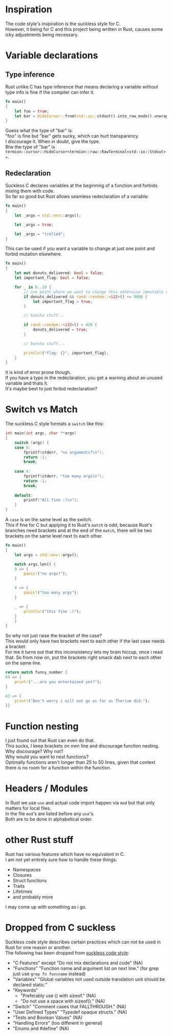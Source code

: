 # Inspiration

The code style's inspiration is the suckless style for C.  
However, it being for C and this project being written in Rust, causes some icky
adjustments being necessary.  

# Variable declarations

## Type inference

Rust unlike C has type inference that means declaring a variable without type
info is fine if the compiler can infer it.  

```Rust
fn main()
{
    let foo = true;
    let bar = HideCursor::from(std::io::stdout().into_raw_mode().unwrap());
}
```

Guess what the type of "bar" is.  
"foo" is fine but "bar" gets sucky, which can hurt transparency.  
I discourage it. When in doubt, give the type.  
Btw the type of "bar" is
`termion::cursor::HideCursor<termion::raw::RawTerminal<std::io::Stdout>>`.

## Redeclaration

Suckless C declares variables at the beginning of a function and forbids mixing
them with code.  
So far so good but Rust allows seamless redeclaration of a variable:

```Rust
fn main()
{
	let _args = std::env::args();

	let _args = true;

	let _args = "trolled";
}
```

This can be used if you want a variable to change at just one point and forbid
mutation elsewhere.  

```Rust
fn main()
{
	let mut donuts_delivered: bool = false;
	let important_flag: bool = false;

	for _ in 0..10 {
		// one point where we want to change this otherwise immutable variable
		if donuts_delivered && rand::random::<i32>() <= 9000 {
			let important_flag = true;
		}

		// buncha stuff...

		if rand::random::<i32>() > 420 {
			donuts_delivered = true;
		}

		// buncha stuff...

		println!("flag: {}", important_flag);
	}
}
```

It is kind of error prone though.  
If you have a typo in the redeclaration, you get a warning about an unused
variable and thats it.  
It's maybe best to just forbid redeclaration?

# Switch vs Match

The suckless C style formats a `switch` like this:

```C
int main(int argc, char **argv)
{
	switch (argc) {
	case 0:
		fprintf(stderr, "no arguments?\n");
		return -1;
		break;
	
	case 4:
		fprintf(stderr, "too many args\n");
		return -1;
		break;
		
	default:
		printf("All fine :)\n");
	}
}
```

A `case` is on the same level as the switch.  
This if fine for C but applying it to Rust's `match` is odd, because Rust's
branches need brackets and at the end of the `match`, there will be two
brackets on the same level next to each other.  

```Rust
fn main()
{
	let args = std::env::args();

	match args.len() {
	0 => {
		panic!("no args?");
	}

	4 => {
		panic!("too many args");
	}

	_ => {
		println!("this fine :)");
	}
	}
}
```

So why not just raise the bracket of the case?  
This would only have two brackets next to each other if the last case needs a
bracket.  
For me it turns out that this inconsistency lets my brain hiccup, once i read
that. So from now on, put the brackets right smack dab next to each other on the
same line.  

```Rust
return match funny_number {
69 => {
	print!("...are you entertained yet?");
}

43 => {
	print!("Don't worry i will not go as far as Thorium did.");
}}
```

# Function nesting

I just found out that Rust can even do that.  
This sucks, I keep brackets on own line and discourage function nesting.  
Why discourage? Why not?  
Why would you want to nest functions?  
Optimally functions aren't longer than 25 to 50 lines, given that context there
is no room for a function within the function.  

# Headers / Modules

In Rust we use `use` and actual code import happen via `mod` but that only
matters for local files.  
In the file `mod`'s are listed before any `use`'s.  
Both are to be done in alphabetical order.

# other Rust stuff

Rust has various features which have no equivalent in C.  
I am not yet entirely sure how to handle these things:  

- Namespaces
- Closures
- Struct functions
- Traits
- Lifetimes
- and probably more

I may come up with something as i go.  

# Dropped from C suckless

Suckless code style describes certain practices which can not be used in Rust
for one reason or another.  
The following has been dropped from
[suckless code style](http://suckless.org/coding_style/):  

- "C Features" except "Do not mix declarations and code" (NA)
- "Functions" "Function name and argument list on next line."
  (for grep just use `grep fn funcname` instead)
- "Variables"
  "Global variables not used outside translation unit should be declared static."
- "Keywords"
	- "Preferably use () with sizeof." (NA)
	- "Do not use a space with sizeof()." (NA)
- "Switch" "Comment cases that FALLTHROUGH." (NA)
- "User Defined Types" "Typedef opaque structs." (NA)
- "Tests and Boolean Values" (NA)
- "Handling Errors" (too different in general)
- "Enums and #define" (NA)
